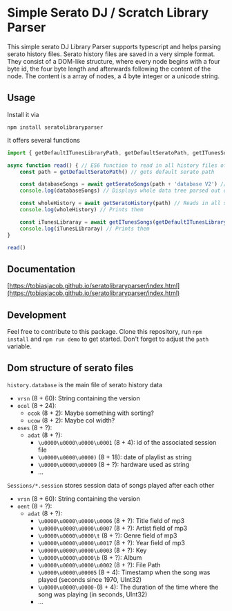 # Simple Serato DJ / Scratch Library Parser

This simple serato DJ Library Parser supports typescript and helps parsing serato history files. Serato history files are saved in a very simple format. They consist of a DOM-like structure, where every node begins with a four byte id, the four byte length and afterwards following the content of the node. The content is a array of nodes, a 4 byte integer or a unicode string.

## Usage

Install it via

```console
npm install seratolibraryparser
```

It offers several functions

```javascript
import { getDefaultITunesLibraryPath, getDefaultSeratoPath, getITunesSongs, getSeratoHistory, getSeratoSongs } from "./index";

async function read() { // ES6 function to read in all history files of a user
    const path = getDefaultSeratoPath() // gets default serato path 

    const databaseSongs = await getSeratoSongs(path + 'database V2') // Gets array of songs
    console.log(databaseSongs) // Displays whole data tree parsed out of serato files

    const wholeHistory = await getSeratoHistory(path) // Reads in all songs ever played
    console.log(wholeHistory) // Prints them

    const iTunesLibraray = await getITunesSongs(getDefaultITunesLibraryPath()) // Reads in all songs ever played
    console.log(iTunesLibraray) // Prints them
}

read()
```

## Documentation

[https://tobiasjacob.github.io/seratolibraryparser/index.html](https://tobiasjacob.github.io/seratolibraryparser/index.html)

## Development

Feel free to contribute to this package. Clone this repository, run `npm install` and `npm run demo` to get started. Don't forget to adjust the `path` variable.

## Dom structure of serato files

`history.database` is the main file of serato history data

- `vrsn` (8 + 60): String containing the version
- `ocol` (8 + 24):
  - `ocok` (8 + 2): Maybe something with sorting?
  - `ucow` (8 + 2): Maybe col width?
- `oses` (8 + ?):
  - `adat` (8 + ?):
    - `\u0000\u0000\u0000\u0001` (8 + 4): id of the associated session file
    - `\u0000\u0000\u0000)` (8 + 18): date of playlist as string
    - `\u0000\u0000\u00009` (8 + ?): hardware used as string
    - ...

`Sessions/*.session` stores session data of songs played after each other

- `vrsn` (8 + 60): String containing the version
- `oent` (8 + ?):
  - `adat` (8 + ?):
    - `\u0000\u0000\u0000\u0006` (8 + ?): Title field of mp3
    - `\u0000\u0000\u0000\u0007` (8 + ?): Artist field of mp3
    - `\u0000\u0000\u0000\t` (8 + ?): Genre field of mp3
    - `\u0000\u0000\u0000\u0017` (8 + ?): Year field of mp3
    - `\u0000\u0000\u0000\u0003` (8 + ?): Key
    - `\u0000\u0000\u0000\b` (8 + ?): Album
    - `\u0000\u0000\u0000\u0002` (8 + ?): File Path
    - `\u0000\u0000\u00005` (8 + 4): Timestamp when the song was played (seconds since 1970, UInt32)
    - `\u0000\u0000\u0000-`(8 + 4): The duration of the time where the song was playing (in seconds, UInt32)
    - ...
